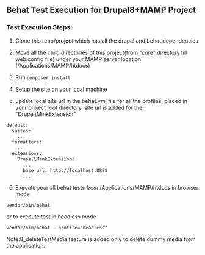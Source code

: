 ## Behat Test Execution for Drupal8+MAMP Project

### Test Execution Steps:

1. Clone this repo/project which has all the drupal and behat dependencies

2. Move all the child directories of this project(from "core" directory till web.config file) under your MAMP server location (/Applications/MAMP/htdocs)

3. Run `composer install`

4. Setup the site on your local machine

5. update local site url in the behat.yml file for all the profiles, placed in your project root directory.
   site url is added for the: "Drupal\MinkExtension"
``` bash
default:
  suites:
    ...
  formatters:
    ...
  extensions:
    Drupal\MinkExtension:
      ...
      base_url: http://localhost:8888
      ...
```

6. Execute your all behat tests from /Applications/MAMP/htdocs in browser mode
```
vendor/bin/behat
```
or to execute test in headless mode 
```
vendor/bin/behat --profile="headless"
```

Note:8_deleteTestMedia.feature is added only to delete dummy media from the application.
     

